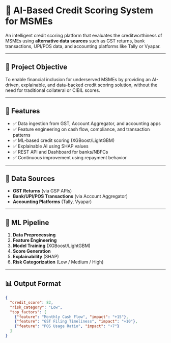 # 🧠 AI-Based Credit Scoring System for MSMEs

An intelligent credit scoring platform that evaluates the creditworthiness of MSMEs using **alternative data sources** such as GST returns, bank transactions, UPI/POS data, and accounting platforms like Tally or Vyapar.

---

## 🚀 Project Objective

To enable financial inclusion for underserved MSMEs by providing an AI-driven, explainable, and data-backed credit scoring solution, without the need for traditional collateral or CIBIL scores.

---

## 🧩 Features

- ✅ Data ingestion from GST, Account Aggregator, and accounting apps
- ✅ Feature engineering on cash flow, compliance, and transaction patterns
- ✅ ML-based credit scoring (XGBoost/LightGBM)
- ✅ Explainable AI using SHAP values
- ✅ REST API and Dashboard for banks/NBFCs
- ✅ Continuous improvement using repayment behavior

---

## 🔗 Data Sources

- **GST Returns** (via GSP APIs)
- **Bank/UPI/POS Transactions** (via Account Aggregator)
- **Accounting Platforms** (Tally, Vyapar)

---

## 🧠 ML Pipeline

1. **Data Preprocessing**
2. **Feature Engineering**
3. **Model Training** (XGBoost/LightGBM)
4. **Score Generation**
5. **Explainability** (SHAP)
6. **Risk Categorization** (Low / Medium / High)

---

## 📊 Output Format

```json
{
  "credit_score": 82,
  "risk_category": "Low",
  "top_factors": [
    {"feature": "Monthly Cash Flow", "impact": "+15"},
    {"feature": "GST Filing Timeliness", "impact": "+10"},
    {"feature": "POS Usage Ratio", "impact": "+7"}
  ]
}
